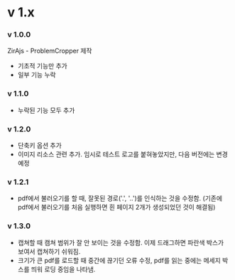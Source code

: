 # v 1.x

### v 1.0.0

ZirAjs - ProblemCropper 제작

- 기초적 기능만 추가
- 일부 기능 누락

### v 1.1.0

- 누락된 기능 모두 추가

### v 1.2.0

- 단축키 옵션 추가
- 이미지 리소스 관련 추가. 임시로 테스트 로고를 붙혀놓았지만, 다음 버전에는 변경예정

### v 1.2.1

- pdf에서 불러오기를 할 때, 잘못된 경로('.', '..')를 인식하는 것을 수정함. (기존에 pdf에서 불러오기를 처음 실행하면 흰 페이지 2개가 생성되었던 것이 해결됨)

### v 1.3.0

- 캡쳐할 때 캠쳐 범위가 잘 안 보이는 것을 수정함. 이제 드래그하면 파란색 박스가 보여서 캡쳐하기 쉬워짐.
- 크기가 큰 pdf를 로드할 때 중간에 끊기던 오류 수정, pdf를 읽는 중에는 메세지 박스를 띄워 로딩 중임을 나타냄.
